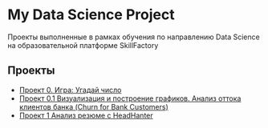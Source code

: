 # My Data Science  Project

Проекты выполненные в рамках обучения по направлению Data Science на образовательной платформе SkillFactory

## Проекты

* [Проект 0. Игра: Угадай число](https://github.com/Tatpraded/DS_1017_Praded/tree/master/project_0)
* [Проект 0.1 Визуализация и построение графиков. Анализ оттока клиентов банка (Churn for Bank Customers) ](https://github.com/Tatpraded/DS_1017_Praded/tree/master/%D0%92%D0%B8%D0%B7%D1%83%D0%B0%D0%BB%D0%B8%D0%B7%D0%B0%D1%86%D0%B8%D1%8F_%D0%BF%D0%BE%D1%81%D1%82%D0%BE%D1%80%D0%BE%D0%B5%D0%BD%D0%B8%D0%B5_%D0%B3%D1%80%D0%B0%D1%84%D0%B8%D0%BA%D0%BE%D0%B2_%D0%91%D0%B0%D0%BD%D0%BA)
* [Проект 1 Анализ резюме с HeadHanter](https://github.com/Tatpraded/DS_1017_Praded/tree/master/project_1)



